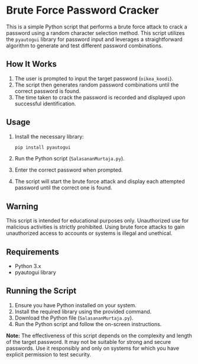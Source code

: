 # Brute Force Password Cracker

This is a simple Python script that performs a brute force attack to crack a password using a random character selection method. This script utilizes the `pyautogui` library for password input and leverages a straightforward algorithm to generate and test different password combinations.

## How It Works

1. The user is prompted to input the target password (`oikea_koodi`).
2. The script then generates random password combinations until the correct password is found.
3. The time taken to crack the password is recorded and displayed upon successful identification.

## Usage

1. Install the necessary library:
   ```bash
   pip install pyautogui
   ```

2. Run the Python script (`SalasananMurtaja.py`).

3. Enter the correct password when prompted.

4. The script will start the brute force attack and display each attempted password until the correct one is found.

## Warning

This script is intended for educational purposes only. Unauthorized use for malicious activities is strictly prohibited. Using brute force attacks to gain unauthorized access to accounts or systems is illegal and unethical.

## Requirements

- Python 3.x
- pyautogui library

## Running the Script

1. Ensure you have Python installed on your system.
2. Install the required library using the provided command.
3. Download the Python file (`SalasananMurtaja.py`).
4. Run the Python script and follow the on-screen instructions.

**Note:** The effectiveness of this script depends on the complexity and length of the target password. It may not be suitable for strong and secure passwords. Use it responsibly and only on systems for which you have explicit permission to test security.
